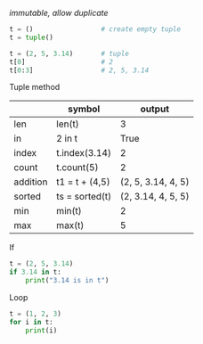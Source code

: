 *immutable, allow duplicate*

```python
t = ()                 # create empty tuple
t = tuple()
```

```python
t = (2, 5, 3.14)       # tuple
t[0]                   # 2
t[0:3]                 # 2, 5, 3.14
```

Tuple method

|          | symbol         | output             |
| -------- | -------------- | ------------------ |
| len      | len(t)         | 3                  |
| in       | 2 in t         | True               |
| index    | t.index(3.14)  | 2                  |
| count    | t.count(5)     | 2                  |
| addition | t1 = t + (4,5) | (2, 5, 3.14, 4, 5) |
| sorted   | ts = sorted(t) | (2, 3.14, 4, 5, 5) |
| min      | min(t)         | 2                  |
| max      | max(t)         | 5                  |

If
```python
t = (2, 5, 3.14)
if 3.14 in t:
	print("3.14 is in t")
```

Loop
```python
t = (1, 2, 3)
for i in t:
	print(i)
```
